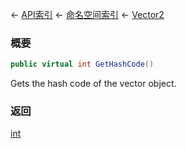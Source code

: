 ← [API索引](Api-Index) ← [命名空间索引](Namespace-Index) ← [Vector2](VRageMath.Vector2)

### 概要

```csharp
public virtual int GetHashCode()
```

Gets the hash code of the vector object.

### 返回

[int](https://docs.microsoft.com/en-us/dotnet/api/System.Int32?view=netframework-4.6)

